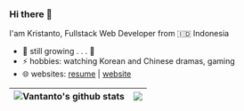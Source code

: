 ### Hi there 👋

I'am Kristanto, Fullstack Web Developer from 🇮🇩 Indonesia

- 🌱 still growing . . . 🤣
- ⚡ hobbies: watching Korean and Chinese dramas, gaming
- 🌐 websites: [resume](https://vantanto.github.io) | [website](https://vantanto.my.id)

| <img align="center" src="https://github-readme-stats.vercel.app/api?username=vantanto&show_icons=true&include_all_commits=true&theme=buefy&hide_border=true" alt="Vantanto's github stats" /> | <img align="center" src="https://github-readme-stats.vercel.app/api/top-langs/?username=vantanto&layout=compact&theme=buefy&hide_border=true" /> |
| ------------- | ------------- |
